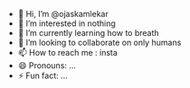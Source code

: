 - 👋 Hi, I’m @ojaskamlekar
- 👀 I’m interested in nothing
- 🌱 I’m currently learning how to breath
- 💞️ I’m looking to collaborate on only humans
- 📫 How to reach me : insta
- 😄 Pronouns: ...
- ⚡ Fun fact: ...

<!---
ojaskamlekar/ojaskamlekar is a ✨ special ✨ repository because its `README.md` (this file) appears on your GitHub profile.
You can click the Preview link to take a look at your changes.
--->
